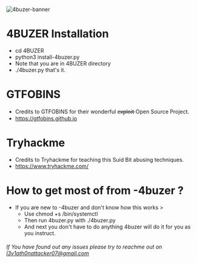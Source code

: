 ![4buzer-banner](https://user-images.githubusercontent.com/75413146/126469557-d43843aa-b842-4f6d-951a-8795fcc708e0.png)

# 4BUZER Installation

- cd 4BUZER 
- python3 install-4buzer.py
- Note that you are in 4BUZER directory
- ./4buzer.py that's it.

# GTFOBINS

- Credits to GTFOBINS for their wonderful e̶x̶p̶l̶o̶i̶t̶  Open Source Project.
- https://gtfobins.github.io

# Tryhackme

- Credits to Tryhackme for teaching this Suid Bit abusing techniques.
- https://www.tryhackme.com/

# How to get most of from -4buzer ?

- If you are new to -4buzer and don't know how this works >
  - Use chmod +s /bin/systemctl
  - Then run 4buzer.py with ./4buzer.py
  - And next you don't have to do anything 4buzer will do it for you as you instruct.
###### If You have found out any issues please try to reachme out on l3v1ath0nattacker07@gmail.com ######



